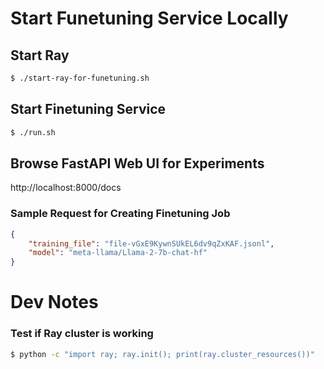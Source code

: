 # Start Funetuning Service Locally

## Start Ray

```bash
$ ./start-ray-for-funetuning.sh
```

## Start Finetuning Service
```bash
$ ./run.sh
```

## Browse FastAPI Web UI for Experiments

http://localhost:8000/docs

### Sample Request for Creating Finetuning Job

```json
{
    "training_file": "file-vGxE9KywnSUkEL6dv9qZxKAF.jsonl",
    "model": "meta-llama/Llama-2-7b-chat-hf"
}
```

# Dev Notes

### Test if Ray cluster is working
```bash
$ python -c "import ray; ray.init(); print(ray.cluster_resources())"
```
